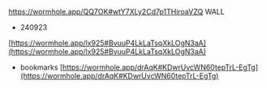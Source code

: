 https://wormhole.app/QQ7OK#wtY7XLy2Cd7p1THiroaVZQ WALL

- 240923

[https://wormhole.app/lx925#BvuuP4LkLaTsqXkLOgN3aA](https://wormhole.app/lx925#BvuuP4LkLaTsqXkLOgN3aA)

- bookmarks
[https://wormhole.app/drAqK#KDwrUvcWN60tepTrL-EgTg](https://wormhole.app/drAqK#KDwrUvcWN60tepTrL-EgTg)
